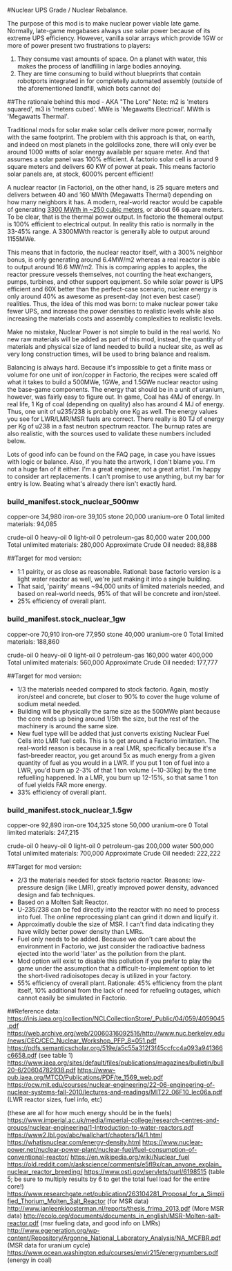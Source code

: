 #Nuclear UPS Grade / Nuclear Rebalance.

The purpose of this mod is to make nuclear power viable late game. Normally, late-game megabases always use solar power because of its extreme UPS efficiency. 
However, vanilla solar arrays which provide 1GW or more of power present two frustrations to players:

1. They consume vast amounts of space. On a planet with water, this makes the process of landfilling in large bodies annoying.
2. They are time consuming to build without blueprints that contain robotports integrated in for completelly automated assembly (outside of the aforementioned landfill, which bots cannot do)

##The rationale behind this mod - AKA "The Lore"
Note: m2 is 'meters squared', m3 is 'meters cubed'. MWe is 'Megawatts Electrical'. MWth is 'Megawatts Thermal'.

Traditional mods for solar make solar cells deliver more power, normally with the same footprint. The problem with this approach is that, on earth, and indeed on most planets in the goldilocks zone,
there will only ever be around 1000 watts of solar energy available per square meter. And that assumes a solar panel was 100% efficient.
A factorio solar cell is around 9 square meters and delivers 60 KW of power at peak. This means factorio solar panels are, at stock, 6000% percent efficient!

A nuclear reactor (in Factorio), on the other hand, is 25 square meters and delivers between 40 and 160 MWth (Megawatts Thermal) depending on how many neighbors it has. A modern, real-world reactor
would be capable of generating [3300 MWth in ~250 cubic meters](https://ocw.mit.edu/courses/nuclear-engineering/22-06-engineering-of-nuclear-systems-fall-2010/lectures-and-readings/MIT22_06F10_lec06a.pdf), or about 66 square 
meters. To be clear, that is the thermal power output. In factorio the themeral output is 100% efficient to electrical output. In reality this ratio is normally in the 33-45% range. A 3300MWth reactor is generally able to output
around 1155MWe. 

This means that in factorio, the nuclear reactor itself, with a 300% neighbor bonus, is only generating around 6.4MW/m2 whereas a real reactor is able to output around 16.6 MW/m2. 
This is comparing apples to apples, the reactor pressure vessels themselves, not counting the heat exchangers, pumps, turbines, and other support equipment. So while solar power is UPS efficient and 60X better 
than the perfect-case scenario, nuclear energy is only around 40% as awesome as present-day (not even best case!) realities. Thus, the idea of this mod was born: to make nuclear power take fewer UPS, and increase the
power densities to realistic levels while also increasing the materials costs and assembly complexities to realistic levels. 

Make no mistake, Nuclear Power is not simple to build in the real world. No new raw materials will be added as part of this mod, instead, 
the quantity of materials and physical size of land needed to build a nuclear site, as well as very long construction times, will be used to bring balance and realism.

Balancing is always hard. Because it's impossible to get a finite mass or volume for one unit of iron/copper in Factorio, the recipes were scaled off what it takes to build a 500MWe, 1GWe, and 1.5GWe nuclear reactor using the 
base-game components. The energy that should be in a unit of uranium, however, was fairly easy to figure out. In game, Coal has 4MJ of energy. In real life, 1 Kg of coal (depending on quality) also has around 4 MJ of energy. Thus, one unit of u235/238 is probably one Kg as well. The energy values you see for LWR/LMR/MSR fuels are correct. There really is 80 TJ of energy per Kg of u238 in a fast neutron spectrum reactor. The burnup rates are also realistic, with the sources used to validate these numbers included below.

Lots of good info can be found on the FAQ page, in case you have issues with logic or balance. Also, if you hate the artwork, I don't blame you. I'm not a huge fan of it either. I'm a great engineer, not a great artist. I'm happy to consider art replacements. I can't promise to use anything, but my bar for entry is low. Beating what's already there isn't exactly hard.

### build_manifest.stock_nuclear_500mw
copper-ore 34,980
iron-ore 39,105
stone 20,000
uranium-ore 0
Total limited materials: 94,085

crude-oil 0
heavy-oil 0
light-oil 0
petroleum-gas 80,000
water 200,000
Total unlimited materials: 280,000
Approximate Crude Oil needed: 88,888

##Target for mod version:
* 1:1 pairity, or as close as reasonable. Rational: base factorio version is a light water reactor as well, we're just making it into a single building.
* That said, 'pairity' means ~94,000 units of limited materials needed, and based on real-world needs, 95% of that will be concrete and iron/steel.
* 25% efficiency of overall plant.

### build_manifest.stock_nuclear_1gw
copper-ore 70,910
iron-ore 77,950
stone 40,000
uranium-ore 0
Total limited materials: 188,860

crude-oil 0
heavy-oil 0
light-oil 0
petroleum-gas 160,000
water 400,000
Total unlimited materials: 560,000
Approximate Crude Oil needed: 177,777

##Target for mod version:
* 1/3 the materials needed compared to stock factorio. Again, mostly iron/steel and concrete, but closer to 90% to cover the huge volume of sodium metal needed.
* Building will be physically the same size as the 500MWe plant because the core ends up being around 1/5th the size, but the rest of the machinery is around the same size.
* New fuel type will be added that just converts existing Nuclear Fuel Cells into LMR fuel cells. This is to get around a Factorio limitation. The real-world reason is because
in a real LMR, specifically because it's a fast-breeder reactor, you get around 5x as much energy from a given quantity of fuel as you would in a LWR. If you put 1 ton of fuel
into a LWR, you'd burn up 2-3% of that 1 ton volume (~10-30kg) by the time refuelling happened. In a LMR, you burn up 12-15%, so that same 1 ton of fuel yields FAR more energy.
* 33% efficiency of overall plant.

### build_manifest.stock_nuclear_1.5gw
copper-ore 92,890
iron-ore 104,325
stone 50,000
uranium-ore 0
Total limited materials: 247,215

crude-oil 0
heavy-oil 0
light-oil 0
petroleum-gas 200,000
water 500,000
Total unlimited materials: 700,000
Approximate Crude Oil needed: 222,222

##Target for mod version:
* 2/3 the materials needed for stock factorio reactor. Reasons: low-pressure design (like LMR), greatly improved power density, advanced design and fab techniques.
* Based on a Molten Salt Reactor.
* U-235/238 can be fed directly into the reactor with no need to process into fuel. The online reprocessing plant can grind it down and liquify it.
* Approximatly double the size of MSR. I can't find data indicating they have wildly better power density than LMRs.
* Fuel only needs to be added. Because we don't care about the environment in Factorio, we just consider the radioactive badness ejected into the world 'later' as the pollution from the plant.
* Mod option will exist to disable this pollution if you prefer to play the game under the assumption that a difficult-to-implement option to let the short-lived radioisotopes decay is utilized in your factory.
* 55% efficiency of overall plant. Rationale: 45% efficiency from the plant itself, 10% additional from the lack of need for refueling outages, which cannot easily be simulated in Factorio.

##Reference data:
https://inis.iaea.org/collection/NCLCollectionStore/_Public/04/059/4059045.pdf
https://web.archive.org/web/20060316092516/http://www.nuc.berkeley.edu/news/CEC/CEC_Nuclear_Workshop_PFP_8=051.pdf
https://pdfs.semanticscholar.org/519e/a5c55a312f3f45ccfcc4a093a941366c6658.pdf (see table 1)
https://www.iaea.org/sites/default/files/publications/magazines/bulletin/bull20-6/20604782938.pdf
https://www-pub.iaea.org/MTCD/Publications/PDF/te_1569_web.pdf
https://ocw.mit.edu/courses/nuclear-engineering/22-06-engineering-of-nuclear-systems-fall-2010/lectures-and-readings/MIT22_06F10_lec06a.pdf (LWR reactor sizes, fuel info, etc)

(these are all for how much energy should be in the fuels)
https://www.imperial.ac.uk/media/imperial-college/research-centres-and-groups/nuclear-engineering/1-Introduction-to-water-reactors.pdf
https://www2.lbl.gov/abc/wallchart/chapters/14/1.html
https://whatisnuclear.com/energy-density.html
https://www.nuclear-power.net/nuclear-power-plant/nuclear-fuel/fuel-consumption-of-conventional-reactor/
https://en.wikipedia.org/wiki/Nuclear_fuel
https://old.reddit.com/r/askscience/comments/e5fl9x/can_anyone_explain_nuclear_reactor_breeding/
https://www.osti.gov/servlets/purl/6198515 (table 5; be sure to multiply results by 6 to get the total fuel load for the entire core!)
https://www.researchgate.net/publication/263104281_Proposal_for_a_Simplified_Thorium_Molten_Salt_Reactor (for MSR data)
http://www.janleenkloosterman.nl/reports/thesis_frima_2013.pdf (More MSR data)
http://ecolo.org/documents/documents_in_english/MSR-Molten-salt-reactor.pdf (msr fueling data, and good info on LMRs)
http://www.egeneration.org/wp-content/Repository/Argonne_National_Laboratory_Analysis/NA_MCFBR.pdf (MSR data for uranium cycle)
https://www.ocean.washington.edu/courses/envir215/energynumbers.pdf (energy in coal)